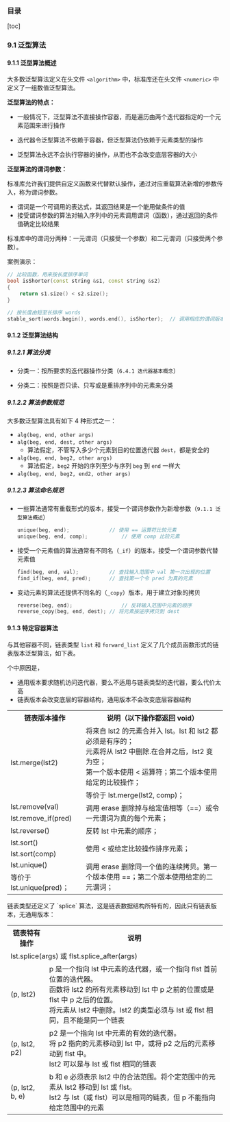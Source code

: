 ### 目录

[toc]

### 9.1 泛型算法

#### 9.1.1 泛型算法概述

大多数泛型算法定义在头文件 `<algorithm>` 中，标准库还在头文件 `<numeric>` 中定义了一组数值泛型算法。

**泛型算法的特点：**

* 一般情况下，泛型算法不直接操作容器，而是遍历由两个迭代器指定的一个元素范围来进行操作

* 迭代器令泛型算法不依赖于容器，但泛型算法仍依赖于元素类型的操作

* 泛型算法永远不会执行容器的操作，从而也不会改变底层容器的大小

**泛型算法的谓词参数：**

标准库允许我们提供自定义函数来代替默认操作，通过对应重载算法新增的参数传入，称为谓词参数。

* 谓词是一个可调用的表达式，其返回结果是一个能用做条件的值
* 接受谓词参数的算法对输入序列中的元素调用谓词（函数），通过返回的条件值确定比较结果

标准库中的谓词分两种：一元谓词（只接受一个参数）和二元谓词（只接受两个参数）。

案例演示：

```c++
// 比较函数，用来按长度排序单词
bool isShorter(const string &s1, const string &s2)
{
    return s1.size() < s2.size();
}

// 按长度由短至长排序 words
stable_sort(words.begin(), words.end(), isShorter);  // 调用相应的谓词版本，最后一个参数是谓词参数，传入比较函数
```

#### 9.1.2 泛型算法结构

##### 9.1.2.1 算法分类

* 分类一：按所要求的迭代器操作分类（`6.4.1 迭代器基本概念`）

* 分类二：按照是否只读、只写或是重排序列中的元素来分类


##### 9.1.2.2 算法参数规范

大多数泛型算法具有如下 4 种形式之一：

* `alg(beg, end, other args)`
* `alg(beg, end, dest, other args)`
  * 算法假定，不管写入多少个元素到目的位置迭代器 `dest`，都是安全的
* `alg(beg, end, beg2, other args)`
  * 算法假定，`beg2` 开始的序列至少与序列 `beg` 到 `end` 一样大
* `alg(beg, end, beg2, end2, other args)`

##### 9.1.2.3 算法命名规范

* 一些算法通常有重载形式的版本，接受一个谓词参数作为新增参数（`9.1.1 泛型算法概述`）

  ```c++
  unique(beg, end);		 		// 使用 == 运算符比较元素
  unique(beg, end, comp);	 		// 使用 comp 比较元素
  ```

* 接受一个元素值的算法通常有不同名（`_if`）的版本，接受一个谓词参数代替元素值

  ```c++
  find(beg, end, val);	 		// 查找输入范围中 val 第一次出现的位置
  find_if(beg, end, pred);		// 查找第一个令 pred 为真的元素
  ```

* 变动元素的算法还提供不同名的（`_copy`）版本，用于建立对象的拷贝

  ```c++
  reverse(beg, end);				// 反转输入范围中元素的顺序
  reverse_copy(beg, end, dest);	// 将元素按逆序拷贝到 dest
  ```

#### 9.1.3 特定容器算法

与其他容器不同，链表类型 `list` 和 `forward_list` 定义了几个成员函数形式的链表版本泛型算法，如下表。

个中原因是，

* 通用版本要求随机访问迭代器，要么不适用与链表类型的迭代器，要么代价太高
* 链表版本会改变底层的容器结构，通用版本不会改变底层容器结构

<table>
    <tr>
    	<th>链表版本操作</th>
        <th>说明（以下操作都返回 void）</th>
    </tr>
    <tr>
    	<td rowspan=2>lst.merge(lst2)</td>
        <td>
            将来自 lst2 的元素合并入 lst。lst 和 lst2 都必须是有序的；<br/>
            元素将从 lst2 中删除.在合并之后，lst2 变为空；<br/>
            第一个版本使用 &lt; 运算符；第二个版本使用给定的比较操作；
        </td>
    </tr>
    <tr>
    	<td>等价于 lst.merge(lst2, comp)；</td>
    </tr>
    <tr>
    	<td>lst.remove(val)</td>
        <td rowspan=2>调用 erase 删除掉与给定值相等（==）或令一元谓词为真的每个元素；</td>
    </tr>
    <tr>
    	<td>lst.remove_if(pred)</td>
    </tr>
    <tr>
    	<td>lst.reverse()</td>
        <td>反转 lst 中元素的顺序；</td>
    </tr>
    <tr>
    	<td>lst.sort()</td>
		<td rowspan=2>使用 &lt; 或给定比较操作排序元素；</td>
    </tr>
    <tr>
    	<td>lst.sort(comp)</td>
    </tr>
    <tr>
    	<td>lst.unique()</td>
        <td rowspan=2>调用 erase 删除同一个值的连续拷贝。第一个版本使用 ==；第二个版本使用给定的二元谓词；</td>
    </tr>
    <tr>
    	<td>等价于 lst.unique(pred)；</td>
    </tr>
</table>
链表类型还定义了 `splice` 算法，这是链表数据结构所特有的，因此只有链表版本，无通用版本：

<table>
    <tr>
    	<th>链表特有操作</th>
        <th>说明</th>
    </tr>
    <tr>
    	<td colspan=2>lst.splice(args) 或 flst.splice_after(args)</td>
    </tr>
    <tr>
    	<td>(p, lst2)</td>
        <td>
            p 是一个指向 lst 中元素的迭代器，或一个指向 flst 首前位置的迭代器。<br/>
            函数将 lst2 的所有元素移动到 lst 中 p 之前的位置或是 flst 中 p 之后的位置。<br/>
            将元素从 lst2 中删除。lst2 的类型必须与 lst 或 flst 相同，且不能是同一个链表
        </td>
    </tr>
	<tr>
    	<td>(p, lst2, p2)</td>
        <td>
        	p2 是一个指向 lst 中元素的有效的迭代器。<br/>
            将 p2 指向的元素移动到 lst 中，或将 p2 之后的元素移动到 flst 中。<br/>
            lst2 可以是与 lst 或 flst 相同的链表
        </td>
    </tr>
    <tr>
    	<td>(p, lst2, b, e)</td>
        <td>
            b 和 e 必须表示 lst2 中的合法范围。将个定范围中的元素从 lst2 移动到 lst 或 flst。<br/>
            lst2 与 lst（或 flst）可以是相同的链表，但 p 不能指向给定范围中的元素
        </td>
    </tr>
</table>

